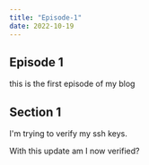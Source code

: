 ```yaml
---
title: "Episode-1"
date: 2022-10-19
---
```


## Episode 1

this is the first episode of my blog

## Section 1

I'm trying to verify my ssh keys.

With this update am I now verified?